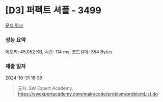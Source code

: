 # [D3] 퍼펙트 셔플 - 3499 

[문제 링크](https://swexpertacademy.com/main/code/problem/problemDetail.do?contestProbId=AWGsRbk6AQIDFAVW) 

### 성능 요약

메모리: 45,052 KB, 시간: 114 ms, 코드길이: 354 Bytes

### 제출 일자

2024-10-31 16:39



> 출처: SW Expert Academy, https://swexpertacademy.com/main/code/problem/problemList.do